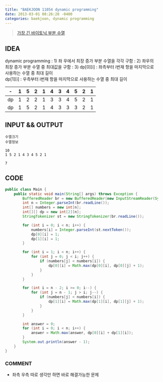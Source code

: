 ```yaml
---
title: "BAEKJOON 11054 dynamic programming"
date: 2013-03-01 08:26:28 -0400
categories: baekjoon, dynamic programming
---
```


> [가장 긴 바이토닉 부분 수열](https://www.acmicpc.net/problem/11054)

## IDEA
dynamic programming
: 1) 좌 우에서 최장 증가 부분 수열을 각각 구함
: 2) 좌우의 최장 증가 부분 수열 중 최대값을 구함
: 3) dp[0][i] : 좌측부터 i번재 항을 마지막으로 사용하는 수열 중 최대 길이    
 dp[1][i] : 우측부터 i번재 항을 마지막으로 사용하는 수열 중 최대 길이

 |-|1|5|2|1|4|3|4|5|2|1|
 |-|-|-|-|-|-|-|-|-|-|-|
 |dp|1|2|2|1|3|3|4|5|2|1|
 |dp|1|5|2|1|4|3|3|3|2|1|

## INPUT && OUTPUT
```
수열크기
수열정보

10
1 5 2 1 4 3 4 5 2 1

7
```

## CODE
```java
public class Main {
	public static void main(String[] args) throws Exception {
		BufferedReader br = new BufferedReader(new InputStreamReader(System.in));
		int n = Integer.parseInt(br.readLine());
		int[] numbers = new int[n];
		int[][] dp = new int[2][n];
		StringTokenizer st = new StringTokenizer(br.readLine());

		for (int i = 0; i < n; i++) {
			numbers[i] = Integer.parseInt(st.nextToken());
			dp[0][i] = 1;
			dp[1][i] = 1;
		}

		for (int i = 1; i < n; i++) {
			for (int j = 0; j < i; j++) {
				if (numbers[j] < numbers[i]) {
					dp[0][i] = Math.max(dp[0][i], dp[0][j] + 1);
				}
			}
		}

		for (int i = n - 2; i >= 0; i--) {
			for (int j = n - 1; j > i; j--) {
				if (numbers[j] < numbers[i]) {
					dp[1][i] = Math.max(dp[1][i], dp[1][j] + 1);
				}
			}
		}

		int answer = 0;
		for (int i = 0; i < n; i++) {
			answer = Math.max(answer, dp[0][i] + dp[1][i]);
		}
		System.out.println(answer - 1);
	}
}
```

### COMMENT
* 좌측 우측 따로 생각만 하면 바로 해결가능한 문제
